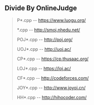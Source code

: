 ## Divide By OnlineJudge ##

>P*.cpp    -- https://www.luogu.org/ 
>
>*.cpp     -- http://smoj.nhedu.net/ 
>
>POJ*.cpp  -- http://poj.org/
>
>UOJ*.cpp  -- http://uoj.ac/
>
>CP*.cpp   -- https://cp.thusaac.org/
>
>LOJ*.cpp  -- https://loj.ac/
>
>CF*.cpp   -- http://codeforces.com/
>
>JOY*.cpp  -- http://www.joyoi.cn/
>
>HH*.cpp   -- http://hihocoder.com/
